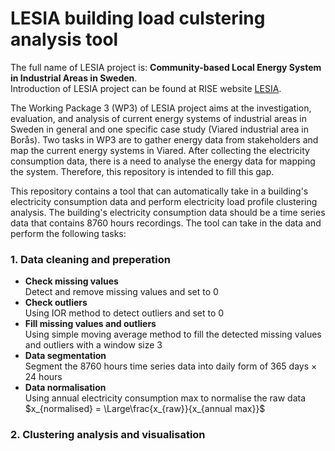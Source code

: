 # LESIA  building load culstering analysis tool

The full name of LESIA project is: **Community-based Local Energy System in Industrial Areas in Sweden**.  
Introduction of LESIA project can be found at RISE website [LESIA](https://www.ri.se/en/what-we-do/projects/community-based-local-energy-system-in-industrial-areas-in-sweden).

The Working Package 3 (WP3) of LESIA project aims at the investigation, evaluation, and analysis of current energy systems of industrial areas in Sweden in general and one specific case study (Viared industrial area in Borås). Two tasks in WP3 are to gather energy data from stakeholders and map the current energy systems in Viared. After collecting the electricity consumption data, there is a need to analyse the energy data for mapping the system. Therefore, this repository is intended to fill this gap.  

This repository contains a tool that can automatically take in a building's electricity consumption data and perform electricity load profile clustering analysis.
The building's electricity consumption data should be a time series data that contains 8760 hours recordings.
The tool can take in the data and perform the following tasks:
### 1. Data cleaning and preperation
* **Check missing values**  
  Detect and remove missing values and set to 0
* **Check outliers**  
  Using IOR method to detect outliers and set to 0
* **Fill missing values and outliers**  
  Using simple moving average method to fill the detected missing values and outliers with a window size 3
* **Data segmentation**  
  Segment the 8760 hours time series data into daily form of 365 days $\times$ 24 hours
* **Data normalisation**  
  Using annual electricity consumption max to normalise the raw data  
  $x_{normalised} = \Large\frac{x_{raw}}{x_{annual max}}$

### 2. Clustering analysis and visualisation

